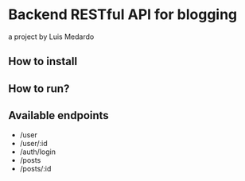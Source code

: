 # Backend RESTful API for blogging

a project by Luis Medardo

## How to install

## How to run?

## Available endpoints

- /user
- /user/:id
- /auth/login
- /posts
- /posts/:id
